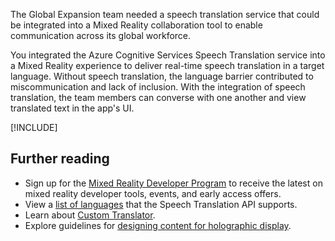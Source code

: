 The Global Expansion team needed a speech translation service that could be integrated into a Mixed Reality collaboration tool to enable communication across its global workforce.

You integrated the Azure Cognitive Services Speech Translation service into a Mixed Reality experience to deliver real-time speech translation in a target language. Without speech translation, the language barrier contributed to miscommunication and lack of inclusion. With the integration of speech translation, the team members can converse with one another and view translated text in the app's UI.

[!INCLUDE[](../../../includes/azure-sandbox-cleanup.md)]

## Further reading

- Sign up for the [Mixed Reality Developer Program](https://mixedreality.microsoftcrmportals.com/en-US/signup/?Place=APRIL) to receive the latest on mixed reality developer tools, events, and early access offers.
- View a [list of languages](https://docs.microsoft.com/azure/cognitive-services/speech-service/language-support#speech-translation?azure-portal=true) that the Speech Translation API supports.
- Learn about [Custom Translator](https://docs.microsoft.com/azure/cognitive-services/translator/custom-translator/overview?azure-portal=true).
- Explore guidelines for [designing content for holographic display](https://docs.microsoft.com/windows/mixed-reality/design/designing-content-for-holographic-display?azure-portal=true).
